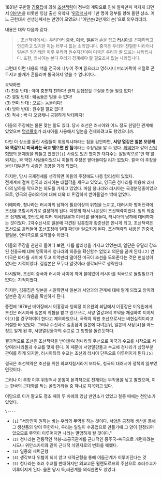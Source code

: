 1881년 구한말 [김홍집](%EA%B9%80%ED%99%8D%EC%A7%91.md)에 의해
[조선책략](%EC%A1%B0%EC%84%A0%EC%B1%85%EB%9E%B5.md)이 정부의 계획으로 인해 일파만파 퍼지게 되면서
[이만손](%EC%9D%B4%EB%A7%8C%EC%86%90.md)을 비롯한 영남 출신 유학자
'[위정척사](%EC%9C%84%EC%A0%95%EC%B2%99%EC%82%AC.md)파' 1만 명이 정부를 향해 올린 상소. 어느
근현대사 선생님께서는 만명이 모였으니 '이만손(2만개의 손)'으로 외우라더라.

내용은 대략 다음과 같다.

> ...조선책략에서는 우리더러 [중국](%EC%A4%91%EA%B5%AD.md),
[미국](%EB%AF%B8%EA%B5%AD.md), [일본](%EC%9D%BC%EB%B3%B8.md)과 손을 잡고
[러시아](%EB%9F%AC%EC%8B%9C%EC%95%84.md)를 견제하라고 언급하고 있지만 이는 터무니 없는 소리입니다. 중국은
우리와 친밀한 나라이나 일본은 임진왜란 이후 우리와 원수지간이며 미국은 우리가 잘 모르는 나라입니다. 또한, 러시아는 본디 우리가 경계해야
할 필요조차 없는 나라입니다.  
  
그런데 이런 내용의 책을 전국에 나누어 주며 읽으라고 명하시니 머리카락이 저절로 곤두서고 쓸개가 흔들리며 통곡하지 않을 수 없나이다...

요약하면  
(1) 친중 반대 : 이미 충분히 친하다! 괜히 트집잡힐 구실을 만들 필요 없다!  
(2) 결일 반대 : 왜놈들은 믿을 수 없다!  
(3) 연미 반대 : 모르는 놈들이다!  
(4) 방아 반대 : 원수질 필요 없다!  
(5) 척사 : 싹 다 오랑캐니 공평하게 박대하자!

이들의 주장에는 물론 맞는 말도 있다. 당시 조선은 러시아와 어느 정도 친밀한 관계에 있었으며
[명성황후](%EB%AA%85%EC%84%B1%ED%99%A9%ED%9B%84.md)가 러시아를 사용해서 일본을 견제하려고도
했었으니까.

다만 이 상소를 올린 사람들이 위정척사파라는 점을 감안하면, **서양 열강은 일본 오랑캐와 똑같으니 미국과는 국교 맺으면 안 됨**이라는
주장임을 알 수 있다. [최익현](%EC%B5%9C%EC%9D%B5%ED%98%84.md)과 같이 [산업혁명](%EC%82%B0%EC%97%85%20%ED%98%81%EB%AA%85.md)의 문제점을 꿰뚫고 있었던`[1]` 사람도 있긴
했지만 대다수는 _일방적으로_ '안 돼'를 외치는, 꽉 막힌 사람들이었으니 이들의 주장은 받아들여질 리가 없었다. 결국 이 주장을 올린
대부분의 사람은 귀양을 가게 되었다.

하지만, 당시 국제정세를 생각하면 이들의 주장에도 나름 합리성이 있었다.  
전세계에 걸쳐 영국과 러시아는 대립각을 세우고 있었고, 영국은 청나라를 이용해 러시아의 남하를 막으려는 의도를 가지고 있었다. 마침 청나라와
러시아는 국경분쟁중이었으므로, 영국의 공러의식에 대해 더욱 더 민감하게 받아들일수 밖에 없었다.

이에따라, 청나라는 러시아의 남하에 필요이상의 위협을 느끼고, 대러시아 방어전략에 조선을 포함시키기로 결정하게 된다. 이렇게 해서 나온것이
조선책략이었다. 청의 의중은 쉽게말해, 한반도에 여러 외세(일본과 미국)를 끌어들여, 러시아의 남하에 대비하자는 것이었다. 2차수신사로
일본에 파견된 김홍집과 황준센은 만나게 되고, 조선책략은 조선으로 흘러들어 조선조정에 일대 파란을 일으키게 된다. 조선책략의 내용은 친중국,
결일본, 연미국으로 요약할수 이었다.

이들의 주장을 찬찬히 들여다 보면, 나름 합리성을 가지고 있었는데, 일단은 유달리 강조된 친중국에 대해 명확하게 청나라의 의중을 확신할수
없었고 의문을 품게 된다.`[2]` 연미국은 바다를 사이에 두고 이억만리 떨어진 미국이 조선을 도와준다는 것은 현실성이 없다는 지적이었다.
결일본은 모두다 알것이라 생각되므로 생략한다.

다시말해, 조선이 중국과 러시아 사이에 끼어 쓸데없이 러시아를 적국으로 돌릴필요가 없다는 지적이었다.

하지만, 김홍집은 일본을 시찰하면서 일본과 서양과의 관계에 대해 알게 되었고 양이와 일본은 같지 않음을 확신하게 된다.

종전에 1879년 베이징에서 이홍장과 영의정 이유원의 회담에서 이홍장은 이유원에게 조선은 러시아와 일본의 위협을 받고 있으므로, 서양
열강과의 조약을 체결하여 이이제이`[3]`를 강구하여야 한다고 제의하였으나, 국력이 약한 조선으로서는 비현실적이라고 거절한 바 있었다.
그러나 수신사로 김홍집이 일본에 다녀온뒤, 일본의 사정`[4]`을 어느정도 알게 된 후, 서양열강들과의 수교로 그 방향을 돌린듯하다.

결과적으로 조선은 조선책략을 받아들여 청나라의 주선으로 미국과 수교를 시작으로 서양여러나라들과 수교를 맺게 된다. 이 때문에 서양열강들과
수교에 청나라가 상당부분 관여를 하게 되지만, 러시아와의 수교는 조선과 러시아 단독으로 이루어지게 된다.`[5]`

결국은 조선책략은 조선을 위한 외교지침서라기 보다도, 청국의 대러시아 정책의 일부였던것이다.

그러나 이 주장 이후 위정척사 운동이 본격적으로 전개되는 부작용을 낳고 말았으며, 이는 한국의 근대화를 막는 골칫거리들 중 하나로 지목되고
있다.

여담으로 이거 말고도 정조 때의 두 차례의 영남 만인소가 있었고 철종 때에는 천인소가 있었다.

`\----`

  * `[1]` "서양인이 원하는 바는 우리와 무역을 하는 것이다. 서양은 공장제 생산을 통해 그 생산품의 양이 무한하나, 우리는 일일이 수공업으로 만들기에 그 양이 한정되어 있으므로 무역이 이루어지면 나라는 멸망하게 될 것이다."
  * `[2]` 청나라는 전통적인 책봉-조공국관계를 근대적인 종주국-속국으로 개편하려는 시도나 위안스카이와 같이 근대적 식민지로의 변화를 꿰했다.
  * `[3]` 일종의 세력균형
  * `[4]` 생각보다 위협이 되지 않고 세력균형을 통해 이들관계가 이루어진다는 것
  * `[5]` 청나라는 조러 수교를 반대하지만 외교고문 뮐렌도르프의 주선으로 조러수교가 이루어지게 된다. 물론 당시 독,러관계를 의식한면도 있었다.

